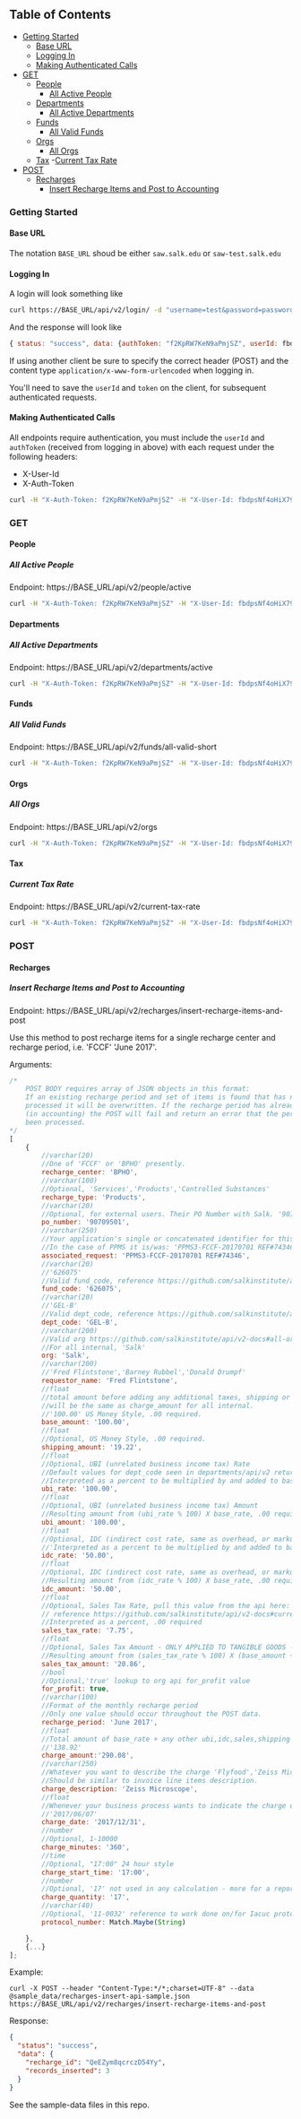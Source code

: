## Table of Contents

- [Getting Started](#getting-started)
  - [Base URL](#base-url)
  - [Logging In](#logging-in)
  - [Making Authenticated Calls](#making-authenticated-calls)
- [GET](#get)
  -  [People](#people)
      - [All Active People](#all-active-people)    
   - [Departments](#departments)
      - [All Active Departments](#all-active-departments)
   - [Funds](#funds)
      - [All Valid Funds](#all-valid-funds)
   - [Orgs](#orgs)
      - [All Orgs](#all-orgs)
   - [Tax](#tax)
   	-[Current Tax Rate](#current-tax-rate)
 - [POST](#post)
    - [Recharges](#recharges)
      - [Insert Recharge Items and Post to Accounting](#insert-recharge-items-and-post-to-accounting)   

### Getting Started

#### Base URL

The notation `BASE_URL` shoud be either `saw.salk.edu` or `saw-test.salk.edu`

#### Logging In

A login will look something like

```bash
curl https://BASE_URL/api/v2/login/ -d "username=test&password=password"
```
And the response will look like
```javascript
{ status: "success", data: {authToken: "f2KpRW7KeN9aPmjSZ", userId: fbdpsNf4oHiX79vMJ} }
```
If using another client be sure to specify the correct header (POST) and the content type `application/x-www-form-urlencoded` when logging in.

You'll need to save the `userId` and `token` on the client, for subsequent authenticated requests.

#### Making Authenticated Calls

All endpoints require authentication, you must include the `userId` and
`authToken` (received from logging in above) with each request under the following headers:
- X-User-Id
- X-Auth-Token

```bash
curl -H "X-Auth-Token: f2KpRW7KeN9aPmjSZ" -H "X-User-Id: fbdpsNf4oHiX79vMJ" https://BASE_URL/api/v2/people/active
```

### GET

#### People

##### All Active People

Endpoint: https://BASE_URL/api/v2/people/active

```bash
curl -H "X-Auth-Token: f2KpRW7KeN9aPmjSZ" -H "X-User-Id: fbdpsNf4oHiX79vMJ" https://BASE_URL/api/v2/people/active
```

#### Departments

##### All Active Departments

Endpoint: https://BASE_URL/api/v2/departments/active

```bash
curl -H "X-Auth-Token: f2KpRW7KeN9aPmjSZ" -H "X-User-Id: fbdpsNf4oHiX79vMJ" https://BASE_URL/api/v2/departments/active
```

#### Funds

##### All Valid Funds

Endpoint: https://BASE_URL/api/v2/funds/all-valid-short

```bash
curl -H "X-Auth-Token: f2KpRW7KeN9aPmjSZ" -H "X-User-Id: fbdpsNf4oHiX79vMJ" https://BASE_URL/api/v2/funds/all-valid-short
```

#### Orgs

##### All Orgs

Endpoint:  https://BASE_URL/api/v2/orgs

```bash
curl -H "X-Auth-Token: f2KpRW7KeN9aPmjSZ" -H "X-User-Id: fbdpsNf4oHiX79vMJ" https://BASE_URL/api/v2/orgs
```
#### Tax

##### Current Tax Rate

Endpoint:  https://BASE_URL/api/v2/current-tax-rate

```bash
curl -H "X-Auth-Token: f2KpRW7KeN9aPmjSZ" -H "X-User-Id: fbdpsNf4oHiX79vMJ" https://BASE_URL/api/v2/current-tax-rate
```

### POST

#### Recharges

##### Insert Recharge Items and Post to Accounting

Endpoint:  https://BASE_URL/api/v2/recharges/insert-recharge-items-and-post

Use this method to post recharge items for a single recharge center and recharge period, i.e. 'FCCF' 'June 2017'.

Arguments:
```javascript
/*
	POST BODY requires array of JSON objects in this format:
	If an existing recharge period and set of items is found that has not already been 
	processed it will be overwritten. If the recharge period has already been processed 
	(in accounting) the POST will fail and return an error that the period has already 
	been processed.
*/
[ 
	{
		//varchar(20) 
		//One of 'FCCF' or 'BPHO' presently. 
		recharge_center: 'BPHO',
		//varchar(100)
		//Optional, 'Services','Products','Controlled Substances'
		recharge_type: 'Products',
		//varchar(20)
		//Optional, for external users. Their PO Number with Salk. '90709501'
		po_number: '90709501',
		//varchar(250)
		//Your application's single or concatenated identifier for this charge
		//In the case of PPMS it is/was: 'PPMS3-FCCF-20170701 REF#74346'
		associated_request: 'PPMS3-FCCF-20170701 REF#74346',
		//varchar(20)
		//'626075'
		//Valid fund_code, reference https://github.com/salkinstitute/api/v2-docs#all-valid-funds
		fund_code: '626075',
		//varchar(20)
		//'GEL-B'
		//Valid dept_code, reference https://github.com/salkinstitute/api/v2-docs#all-active-departments
		dept_code: 'GEL-B',
		//varchar(200)
		//Valid org https://github.com/salkinstitute/api/v2-docs#all-orgs
		//For all internal, 'Salk'
		org: 'Salk',
		//varchar(200)
		//'Fred Flintstone','Barney Rubbel','Donald Drumpf'
		requestor_name: 'Fred Flintstone',
		//float
		//total amount before adding any additional taxes, shipping or external-rate amounts (ubi,idc).
		//will be the same as charge_amount for all internal.
		//'100.00' US Money Style, .00 required.
		base_amount: '100.00',
		//float
		//Optional, US Money Style, .00 required.
		shipping_amount: '19.22',
		//float
		//Optional, UBI (unrelated business income tax) Rate
		//Default values for dept_code seen in departments/api/v2 return
		//Interpreted as a percent to be multiplied by and added to base_rate, .00 required
		ubi_rate: '100.00',
		//float
		//Optional, UBI (unrelated business income tax) Amount
		//Resulting amount from (ubi_rate % 100) X base_rate, .00 required
		ubi_amount: '100.00',
		//float
		//Optional, IDC (indirect cost rate, same as overhead, or markup) Rate
		//'Interpreted as a percent to be multiplied by and added to base_rate, .00 required
		idc_rate: '50.00',
		//float
		//Optional, IDC (indirect cost rate, same as overhead, or markup) Amount
		//Resulting amount from (idc_rate % 100) X base_rate, .00 required
		idc_amount: '50.00',
		//float
		//Optional, Sales Tax Rate, pull this value from the api here:
		// reference https://github.com/salkinstitute/api/v2-docs#current-tax-rate
		//Interpreted as a percent, .00 required
		sales_tax_rate: '7.75',
		//float 
		//Optional, Sales Tax Amount - ONLY APPLIED TO TANGIBLE GOODS - recharge_type = 'Products'
		//Resulting amount from (sales_tax_rate % 100) X (base_amount + ubi_amount + idc_amount), .00 required
		sales_tax_amount: '20.86',
		//bool
		//Optional,'true' lookup to org api for_profit value
		for_profit: true,
		//varchar(100)
		//Format of the monthly recharge period
		//Only one value should occur throughout the POST data.
		recharge_period: 'June 2017',
		//float
		//Total amount of base_rate + any other ubi,idc,sales,shipping costs.
		//'138.92'
		charge_amount:'290.08',
		//varchar(250)
		//Whatever you want to describe the charge 'Flyfood','Zeiss Microscope',etc
		//Should be similar to invoice line items description.
		charge_description: 'Zeiss Microscope',
		//float
		//Whenever your business process wants to indicate the charge occurred.
		//'2017/06/07'
		charge_date: '2017/12/31',
		//number
		//Optional, 1-10000
		charge_minutes: '360',
		//time
		//Optional, "17:00" 24 hour style
		charge_start_time: '17:00',
		//number
		//Optional, '17' not used in any calculation - more for a reporting aspect.
		charge_quantity: '17',
		//varchar(40)
		//Optional, '11-0032' reference to work done on/for Iacuc protocol.
		protocol_number: Match.Maybe(String)

	},
	{...}
];
```
Example:
```
curl -X POST --header "Content-Type:*/*;charset=UTF-8" --data @sample_data/recharges-insert-api-sample.json https://BASE_URL/api/v2/recharges/insert-recharge-items-and-post

```
Response:
```json
{
  "status": "success",
  "data": {
    "recharge_id": "QeEZym8qcrczD54Yy",
    "records_inserted": 3
  }
}
```

See the sample-data files in this repo.
